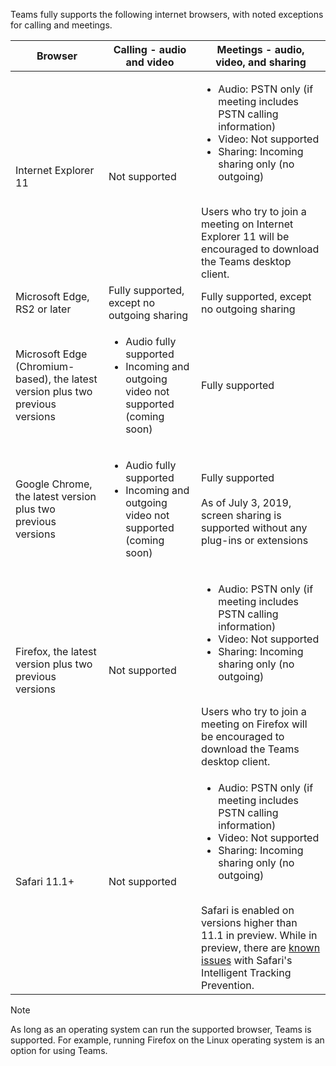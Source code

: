 Teams fully supports the following internet browsers, with noted exceptions for calling and meetings.


|Browser  |Calling - audio and video  |Meetings - audio, video, and sharing  |
|---------|---------|---------|
|Internet Explorer 11     |Not supported         |<ul> <li>Audio: PSTN only (if meeting includes PSTN calling information)<li>Video: Not supported<li>Sharing: Incoming sharing only (no outgoing) </li></ul><br>Users who try to join a meeting on Internet Explorer 11 will be encouraged to download the Teams desktop client.   |
|Microsoft Edge, RS2 or later     |Fully supported, except no outgoing sharing         |Fully supported, except no outgoing sharing         |
|Microsoft Edge (Chromium-based), the latest version plus two previous versions     | <ul><li>Audio fully supported<li>Incoming and outgoing video not supported (coming soon)   </li>   </ul>  |Fully supported         |
|Google Chrome, the latest version plus two previous versions       |<ul><li>Audio fully supported<li>Incoming and outgoing video not supported (coming soon)  </li>  </ul> |Fully supported <br> <br>As of July 3, 2019, screen sharing is supported without any plug-ins or extensions       |
|Firefox, the latest version plus two previous versions     |Not supported         |<ul><li>Audio: PSTN only (if meeting includes PSTN calling information)<li>Video: Not supported<li>Sharing: Incoming sharing only (no outgoing)</li></ul><br>Users who try to join a meeting on Firefox will be encouraged to download the Teams desktop client.     |
|Safari 11.1+     | Not supported        |<ul><li>Audio: PSTN only (if meeting includes PSTN calling information)<li>Video: Not supported<li>Sharing: Incoming sharing only (no outgoing)</li></ul><br>Safari is enabled on versions higher than 11.1 in preview. While in preview, there are [known issues](https://support.office.com/article/safari-browser-support-1aac0a7c-35a8-42c1-a7df-f674afe234df) with Safari's Intelligent Tracking Prevention.      |


> [!NOTE]
> As long as an operating system can run the supported browser, Teams is supported. For example, running Firefox on the Linux operating system is an option for using Teams.
